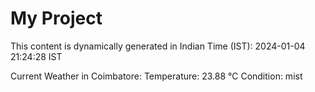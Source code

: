 # My Project

This content is dynamically generated in Indian Time (IST): 2024-01-04 21:24:28 IST


Current Weather in Coimbatore:
Temperature: 23.88 °C
Condition: mist
